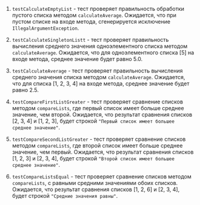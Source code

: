 1. `testCalculateEmptyList` - тест проверяет правильность обработки пустого списка методом `calculateAverage`. Ожидается, что при пустом списке на входе метода, сгенерируется исключение `IllegalArgumentException`.

2. `testCalculateSingletonListt` - тест проверяет правильность вычисления среднего значения одноэлементного списка методом `calculateAverage`. Ожидается, что для одноэлементного списка [5] на входе метода, среднее значение будет равно 5.0.

3. `testCalculateAverage` - тест проверяет правильность вычисления среднего значения списка  методом `calculateAverage`. Ожидается, что для списка [1, 2, 3, 4] на входе метода, среднее значение будет равно 2.5.

4. `testCompareFirstListGreater` - тест проверяет сравнение списков методом `compareLists`, где первый список имеет больше среднее значение, чем второй.  Ожидается, что результат сравнения списков [2, 3, 4] и [1, 2, 3], будет строкой `"Первый список имеет большее среднее значение"`.

4. `testCompareSecondListGreater` - тест проверяет сравнение списков методом `compareLists`, где второй список имеет больше среднее значение, чем первый. Ожидается, что результат сравнения списков [1, 2, 3] и [2, 3, 4], будет строкой `"Второй список имеет большее среднее значение"`.

5. `testCompareListsEqual` - тест проверяет сравнение списков методом `compareLists`, с равными средними значениями обоих списков. Ожидается, что результат сравнения списков [1, 2, 6] и [2, 3, 4], будет строкой `"Средние значения равны"`.
